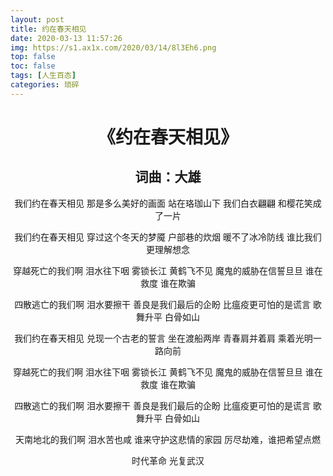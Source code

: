 ```yaml
---
layout: post
title: 约在春天相见
date: 2020-03-13 11:57:26
img: https://s1.ax1x.com/2020/03/14/8l3Eh6.png
top: false
toc: false
tags: [人生百态]
categories: 琐碎
---
```


<center>

# 《约在春天相见》

## 词曲：大雄

我们约在春天相见
那是多么美好的画面
站在珞珈山下
我们白衣翩翩
和樱花笑成了一片

我们约在春天相见
穿过这个冬天的梦魇
户部巷的炊烟
暖不了冰冷防线
谁比我们更理解想念

穿越死亡的我们啊
泪水往下咽
雾锁长江 黄鹤飞不见
魔鬼的威胁在信誓旦旦
谁在救度 谁在欺骗

四散逃亡的我们啊
泪水要擦干
善良是我们最后的企盼
比瘟疫更可怕的是谎言
歌舞升平 白骨如山

我们约在春天相见
兑现一个古老的誓言
坐在渡船两岸
青春肩并着肩
乘着光明一路向前

穿越死亡的我们啊
泪水往下咽
雾锁长江 黄鹤飞不见
魔鬼的威胁在信誓旦旦
谁在救度 谁在欺骗

四散逃亡的我们啊
泪水要擦干
善良是我们最后的企盼
比瘟疫更可怕的是谎言
歌舞升平 白骨如山

天南地北的我们啊
泪水苦也咸
谁来守护这悲情的家园
厉尽劫难，谁把希望点燃

时代革命 光复武汉

</center>
